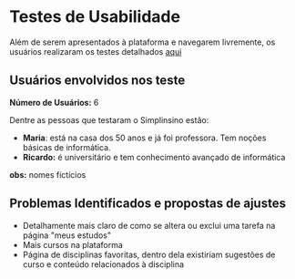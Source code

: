 # Testes de Usabilidade

Além de serem apresentados à plataforma e navegarem livremente, os usuários realizaram os testes detalhados [aqui](https://github.com/ICEI-PUC-Minas-PPLCC-TI/tiaw-ppl-cc-m-20212-aulas-particulares-01/blob/master/Documentacao/05-TestesDeSoftwareEUsabilidade/testesDeSoftware.md)

## Usuários envolvidos nos teste

**Número de Usuários:** 6

Dentre as pessoas que testaram o Simplinsino estão:

- **Maria**: está na casa dos 50 anos e já foi professora. Tem noções básicas de informática. 
- **Ricardo:** é universitário e tem conhecimento avançado de informática

**obs:**  nomes fictícios

## Problemas Identificados e propostas de ajustes

- Detalhamente mais claro de como se altera ou exclui uma tarefa na página "meus estudos"
- Mais cursos na plataforma
- Página de disciplinas favoritas, dentro dela existiriam sugestões de curso e conteúdo relacionados à disciplina
